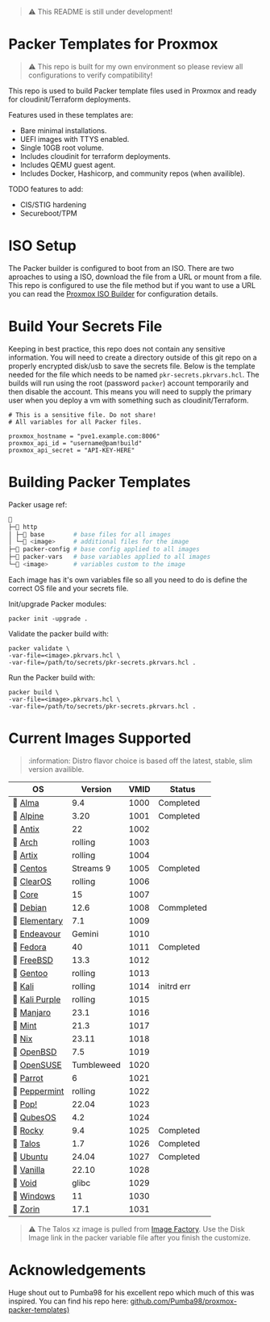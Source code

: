 > :warning: This README is still under development!

# Packer Templates for Proxmox
> :warning: This repo is built for my own environment so please review all configurations to verify compatibility!

This repo is used to build Packer template files used in Proxmox and ready for cloudinit/Terraform deployments.

Features used in these templates are:
- Bare minimal installations.
- UEFI images with TTYS enabled.
- Single 10GB root volume.
- Includes cloudinit for terraform deployments.
- Includes QEMU guest agent.
- Includes Docker, Hashicorp, and community repos (when availible).

TODO features to add:
- CIS/STIG hardening
- Secureboot/TPM

# ISO Setup
The Packer builder is configured to boot from an ISO. There are two aproaches to using a ISO, download the file from a URL or mount from a file. This repo is configured to use the file method but if you want to use a URL you can read the [Proxmox ISO Builder](https://developer.hashicorp.com/packer/integrations/hashicorp/proxmox/latest/components/builder/iso#required) for configuration details.

# Build Your Secrets File
Keeping in best practice, this repo does not contain any sensitive information. You will need to create a directory outside of this git repo on a properly encrypted disk/usb to save the secrets file. Below is the template needed for the file which needs to be named `pkr-secrets.pkrvars.hcl`.
The builds will run using the root (password `packer`) account temporarily and then disable the account. This means you will need to supply the primary user when you deploy a vm with something such as cloudinit/Terraform.
```hcl
# This is a sensitive file. Do not share!
# All variables for all Packer files.

proxmox_hostname = "pve1.example.com:8006"
proxmox_api_id = "username@pam!build"
proxmox_api_secret = "API-KEY-HERE"
```

# Building Packer Templates
Packer usage ref:
```sh

├─ http
│ ├─ base        # base files for all images
│ └─ <image>     # additional files for the image
├─ packer-config # base config applied to all images
├─ packer-vars   # base variables applied to all images
└─ <image>       # variables custom to the image
```
Each image has it's own variables file so all you need to do is define the correct OS file and your secrets file.

Init/upgrade Packer modules:
```shell
packer init -upgrade .
```

Validate the packer build with:
```shell
packer validate \
-var-file=<image>.pkrvars.hcl \
-var-file=/path/to/secrets/pkr-secrets.pkrvars.hcl .
```

Run the Packer build with:
```shell
packer build \
-var-file=<image>.pkrvars.hcl \
-var-file=/path/to/secrets/pkr-secrets.pkrvars.hcl .
```

# Current Images Supported
> :information: Distro flavor choice is based off the latest, stable, slim version availible.

| OS                                                    | Version    | VMID | Status |
| ----------------------------------------------------- | ---------- | ---- | ------ |
|  [Alma](https://almalinux.org/)                      | 9.4        | 1000 | Completed |
|  [Alpine](https://www.alpinelinux.org/)              | 3.20       | 1001 | Completed |
|  [Antix](https://antixlinux.com/)                    | 22         | 1002 | |
| 󰣇 [Arch](https://archlinux.org/)                      | rolling    | 1003 | |
|  [Artix](https://artixlinux.org/index.php)           | rolling    | 1004 | |
|  [Centos](https://www.centos.org/centos-stream/)     | Streams 9  | 1005 | Completed |
|  [ClearOS](https://www.clearlinux.org/index.html)    | rolling    | 1006 | |
|  [Core](http://www.tinycorelinux.net/)               | 15         | 1007 | |
| 󰣚 [Debian](https://www.debian.org/)                   | 12.6       | 1008 | Commpleted |
|  [Elementary](https://elementary.io/)                | 7.1        | 1009 | |
|  [Endeavour](https://endeavouros.com/)               | Gemini     | 1010 | |
| 󰣛 [Fedora](https://fedoraproject.org/)                | 40         | 1011 | Completed |
| 󰣠 [FreeBSD](https://www.freebsd.org/)                 | 13.3       | 1012 | |
| 󰣨 [Gentoo](https://www.gentoo.org/)                   | rolling    | 1013 | |
|  [Kali](https://www.kali.org/)                       | rolling    | 1014 | initrd err |
|  [Kali Purple](https://www.kali.org/)                | rolling    | 1015 | |
| 󱘊 [Manjaro](https://manjaro.org/)                     | 23.1       | 1016 | |
| 󰣭 [Mint](https://linuxmint.com/)                      | 21.3       | 1017 | |
| 󱄅 [Nix](https://nixos.org/)                           | 23.11      | 1018 | |
|  [OpenBSD](https://www.openbsd.org/)                 | 7.5        | 1019 | |
|  [OpenSUSE](https://www.opensuse.org/)               | Tumbleweed | 1020 | |
|  [Parrot](https://parrotlinux.org/)                  | 6          | 1021 | |
|  [Peppermint](https://peppermintos.com/)             | rolling    | 1022 | |
|  [Pop!](https://pop.system76.com/)                   | 22.04      | 1023 | |
|  [QubesOS](https://www.qubes-os.org/)                | 4.2        | 1024 | |
|  [Rocky](https://rockylinux.org/)                    | 9.4        | 1025 | Completed |
| 󱃾 [Talos](https://www.talos.dev/)                     | 1.7        | 1026 | Completed |
| 󰕈 [Ubuntu](https://ubuntu.com/)                       | 24.04      | 1027 | Completed |
|  [Vanilla](https://vanillaos.org/)                   | 22.10      | 1028 | |
|  [Void](https://voidlinux.org/)                      | glibc      | 1029 | |
|  [Windows](https://www.microsoft.com/en-us/windows/) | 11         | 1030 | |
|  [Zorin](https://zorin.com/os/)                      | 17.1       | 1031 | |
> :warning: The Talos xz image is pulled from [Image Factory](https://factory.talos.dev/). Use the Disk Image link in the packer variable file after you finish the customize.

# Acknowledgements
Huge shout out to Pumba98 for his excellent repo which much of this was inspired. You can find his repo here:
[github.com/Pumba98/proxmox-packer-templates)](https://github.com/Pumba98/proxmox-packer-templates)
